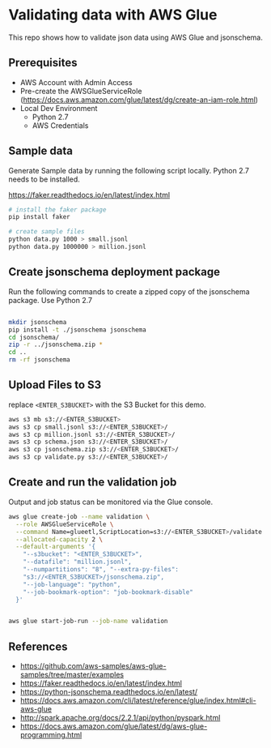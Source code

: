 # Validating data with AWS Glue
This repo shows how to validate json data using AWS Glue and jsonschema.

## Prerequisites
- AWS Account with Admin Access
- Pre-create the AWSGlueServiceRole (https://docs.aws.amazon.com/glue/latest/dg/create-an-iam-role.html)
- Local Dev Environment
  - Python 2.7
  - AWS Credentials

## Sample data
Generate Sample data by running the following script locally.  Python 2.7 needs to be installed.

https://faker.readthedocs.io/en/latest/index.html

``` bash
# install the faker package
pip install faker

# create sample files
python data.py 1000 > small.jsonl
python data.py 1000000 > million.jsonl
```

## Create jsonschema deployment package
Run the following commands to create a zipped copy of the jsonschema package.  Use Python 2.7



```bash

mkdir jsonschema
pip install -t ./jsonschema jsonschema
cd jsonschema/
zip -r ../jsonschema.zip *
cd ..
rm -rf jsonschema
```

## Upload Files to S3
replace `<ENTER_S3BUCKET>` with the S3 Bucket for this demo.

```bash
aws s3 mb s3://<ENTER_S3BUCKET>
aws s3 cp small.jsonl s3://<ENTER_S3BUCKET>/
aws s3 cp million.jsonl s3://<ENTER_S3BUCKET>/
aws s3 cp schema.json s3://<ENTER_S3BUCKET>/
aws s3 cp jsonschema.zip s3://<ENTER_S3BUCKET>/
aws s3 cp validate.py s3://<ENTER_S3BUCKET>/
```

## Create and run the validation job
Output and job status can be monitored via the Glue console.
```bash
aws glue create-job --name validation \
  --role AWSGlueServiceRole \
  --command Name=glueetl,ScriptLocation=s3://<ENTER_S3BUCKET>/validate.py \
  --allocated-capacity 2 \
  --default-arguments '{
    "--s3bucket": "<ENTER_S3BUCKET>",
    "--datafile": "million.jsonl",
    "--numpartitions": "8", "--extra-py-files":
    "s3://<ENTER_S3BUCKET>/jsonschema.zip",
    "--job-language": "python",
    "--job-bookmark-option": "job-bookmark-disable"
  }'


aws glue start-job-run --job-name validation
```



## References
- https://github.com/aws-samples/aws-glue-samples/tree/master/examples
- https://faker.readthedocs.io/en/latest/index.html
- https://python-jsonschema.readthedocs.io/en/latest/
- https://docs.aws.amazon.com/cli/latest/reference/glue/index.html#cli-aws-glue
- http://spark.apache.org/docs/2.2.1/api/python/pyspark.html
- https://docs.aws.amazon.com/glue/latest/dg/aws-glue-programming.html



